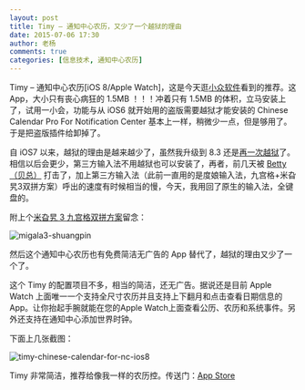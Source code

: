 ```yaml
---
layout: post
title: Timy – 通知中心农历，又少了一个越狱的理由
date: 2015-07-06 17:30
author: 老杨
comments: true
categories: [信息技术, 通知中心农历]
---
```

Timy – 通知中心农历[iOS 8/Apple Watch]，这是今天逛<a href="http://www.appinn.com/timy-for-ios/" rel="nofollow">小众软件</a>看到的推荐。这 App，大小只有丧心病狂的 1.5MB ！！！冲着只有 1.5MB 的体积，立马安装上了，试用一小会，功能与从 iOS6 就开始用的盗版需要越狱才能安装的 Chinese Calendar Pro For Notification Center 基本上一样，稍微少一点，但是够用了。于是把盗版插件给卸掉了。

自 iOS7 以来，越狱的理由是越来越少了，虽然我升级到 8.3 还是<a href="//cyhour.com/iphone-4s-jailbreak-once-again.html" target="_blank">再一次越狱</a>了。相信以后会更少，第三方输入法不用越狱也可以安装了，再者，前几天被 <a href="//cyhour.com/iphone-4s-jailbreak-once-again.html/comment-page-1#comment-5970">Betty（贝总）</a> 打击了，加上第三方输入法（此前一直用的是度娘输入法，九宫格+米旮旯3双拼方案）呼出的速度有时候相当的慢，今天，我用回了原生的输入法，全键盘的。

附上个<a href="http://bbs.dospy.com/thread-4414845-1-190-1.html" target="_blank" rel="nofollow">米旮旯 3 九宫格双拼方案</a>留念：

<img src="//cyhour.com/wp-content/uploads/2015/07/migala3-shuangpin.png" alt=" migala3-shuangpin " />

然后这个通知中心农历也有免费简洁无广告的 App 替代了，越狱的理由又少了一个了。

这个 Timy 的配置项目不多，相当的简洁，还无广告。据说还是目前 Apple Watch 上面唯一一个支持全尺寸农历并且支持上下翻月和点击查看日期信息的App。让你抬起手腕就能在您的Apple Watch上面查看公历、农历和系统事件。另外还支持在通知中心添加世界时钟。

下面上几张截图：

<img src="//cyhour.com/wp-content/uploads/2015/07/timy-chinese-calendar-for-nc-ios8.png" alt=" timy-chinese-calendar-for-nc-ios8 " />

Timy 非常简洁，推荐给像我一样的农历控。传送门：<a href="https://itunes.apple.com/cn/app/id982983957" target="_blank" rel="nofollow">App Store</a>
